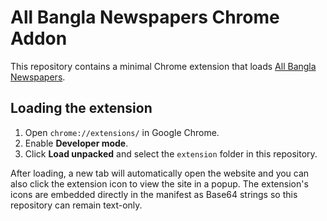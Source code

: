 # All Bangla Newspapers Chrome Addon

This repository contains a minimal Chrome extension that loads [All Bangla Newspapers](https://www.all-bangla-newspapers.com/).

## Loading the extension

1. Open `chrome://extensions/` in Google Chrome.
2. Enable **Developer mode**.
3. Click **Load unpacked** and select the `extension` folder in this repository.

After loading, a new tab will automatically open the website and you can also click the extension icon to view the site in a popup.
The extension's icons are embedded directly in the manifest as Base64 strings so this repository can remain text-only.
